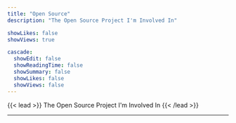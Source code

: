 ```yaml
---
title: "Open Source"
description: "The Open Source Project I'm Involved In"

showLikes: false
showViews: true

cascade:
  showEdit: false
  showReadingTime: false
  showSummary: false
  showLikes: false
  showViews: false
---
```


{{< lead >}}
The Open Source Project I'm Involved In
{{< /lead >}}

---
